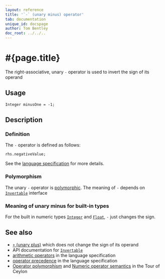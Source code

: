 ```yaml
---
layout: reference
title: '`-` (unary minus) operator'
tab: documentation
unique_id: docspage
author: Tom Bentley
doc_root: ../../..
---
```


# #{page.title}

The right-associative, unary `-` operator is used to invert the sign of its operand

## Usage 

    Integer minusOne = -1;

## Description

### Definition

The `-` operator is defined as follows:

<!-- check:none -->
    rhs.negativeValue;

See the [language specification](#{site.urls.spec_current}#arithmetic) for more details.

### Polymorphism

The unary `-` operator is [polymorphic](#{page.doc_root}/reference/operator/operator-polymorphism). 
The meaning of `-` depends on 
[`Invertable`](#{site.urls.apidoc_current}/interface_Invertable.html) interface

### Meaning of unary minus for built-in types

For the built in numeric types
[`Integer`](#{site.urls.apidoc_current}/class_Integer.html) and
[`Float`](#{site.urls.apidoc_current}/class_Float.html), `-` 
just changes the sign.

## See also

* [`+` (unary plus)](../unary_plus) which does not change the sign of its 
  operand
* API documentation for [`Invertable`](#{site.urls.apidoc_current}/interface_Invertable.html)
* [arithmetic operators](#{site.urls.spec_current}#arithmetic) in the 
  language specification
* [operator precedence](#{site.urls.spec_current}#operatorprecedence) in the 
  language specification
* [Operator polymorphism](#{page.doc_root}/tour/language-module/#operator_polymorphism) 
  and 
  [Numeric operator semantics](#{page.doc_root}/tour/language-module/#numeric_operator_semantics) 
  in the Tour of Ceylon


